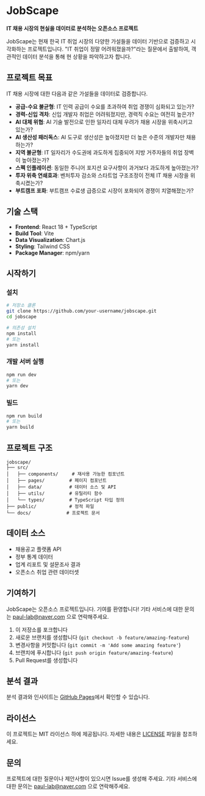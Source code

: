 # JobScape

**IT 채용 시장의 현실을 데이터로 분석하는 오픈소스 프로젝트**

JobScape는 현재 한국 IT 취업 시장의 다양한 가설들을 데이터 기반으로 검증하고 시각화하는 프로젝트입니다. "IT 취업이 정말 어려워졌을까?"라는 질문에서 출발하여, 객관적인 데이터 분석을 통해 현 상황을 파악하고자 합니다.

## 프로젝트 목표

IT 채용 시장에 대한 다음과 같은 가설들을 데이터로 검증합니다.

- **공급-수요 불균형**: IT 인력 공급이 수요를 초과하여 취업 경쟁이 심화되고 있는가?
- **경력-신입 격차**: 신입 개발자 취업은 어려워졌지만, 경력직 수요는 여전히 높은가?
- **AI 대체 위협**: AI 기술 발전으로 인한 일자리 대체 우려가 채용 시장을 위축시키고 있는가?
- **AI 생산성 패러독스**: AI 도구로 생산성은 높아졌지만 더 높은 수준의 개발자만 채용하는가?
- **지역 불균형**: IT 일자리가 수도권에 과도하게 집중되어 지방 거주자들의 취업 장벽이 높아졌는가?
- **스펙 인플레이션**: 동일한 주니어 포지션 요구사항이 과거보다 과도하게 높아졌는가?
- **투자 위축 연쇄효과**: 벤처투자 감소와 스타트업 구조조정이 전체 IT 채용 시장을 위축시켰는가?
- **부트캠프 포화**: 부트캠프 수료생 급증으로 시장이 포화되어 경쟁이 치열해졌는가?

## 기술 스택

- **Frontend**: React 18 + TypeScript
- **Build Tool**: Vite
- **Data Visualization**: Chart.js
- **Styling**: Tailwind CSS
- **Package Manager**: npm/yarn

## 시작하기

### 설치

```bash
# 저장소 클론
git clone https://github.com/your-username/jobscape.git
cd jobscape

# 의존성 설치
npm install
# 또는
yarn install
```

### 개발 서버 실행

```bash
npm run dev
# 또는
yarn dev
```

### 빌드

```bash
npm run build
# 또는
yarn build
```

## 프로젝트 구조

```
jobscape/
├── src/
│   ├── components/     # 재사용 가능한 컴포넌트
│   ├── pages/         # 페이지 컴포넌트
│   ├── data/          # 데이터 소스 및 API
│   ├── utils/         # 유틸리티 함수
│   └── types/         # TypeScript 타입 정의
├── public/            # 정적 파일
└── docs/             # 프로젝트 문서
```

## 데이터 소스

- 채용공고 플랫폼 API
- 정부 통계 데이터
- 업계 리포트 및 설문조사 결과
- 오픈소스 취업 관련 데이터셋

## 기여하기

JobScape는 오픈소스 프로젝트입니다. 기여를 환영합니다! 기타 서비스에 대한 문의는 paul-lab@naver.com 으로 연락해주세요.

1. 이 저장소를 포크합니다
2. 새로운 브랜치를 생성합니다 (`git checkout -b feature/amazing-feature`)
3. 변경사항을 커밋합니다 (`git commit -m 'Add some amazing feature'`)
4. 브랜치에 푸시합니다 (`git push origin feature/amazing-feature`)
5. Pull Request를 생성합니다

## 분석 결과

분석 결과와 인사이트는 [GitHub Pages](https://your-username.github.io/jobscape)에서 확인할 수 있습니다.

## 라이선스

이 프로젝트는 MIT 라이선스 하에 제공됩니다. 자세한 내용은 [LICENSE](LICENSE) 파일을 참조하세요.

## 문의

프로젝트에 대한 질문이나 제안사항이 있으시면 Issue를 생성해 주세요. 기타 서비스에 대한 문의는 paul-lab@naver.com 으로 연락해주세요.